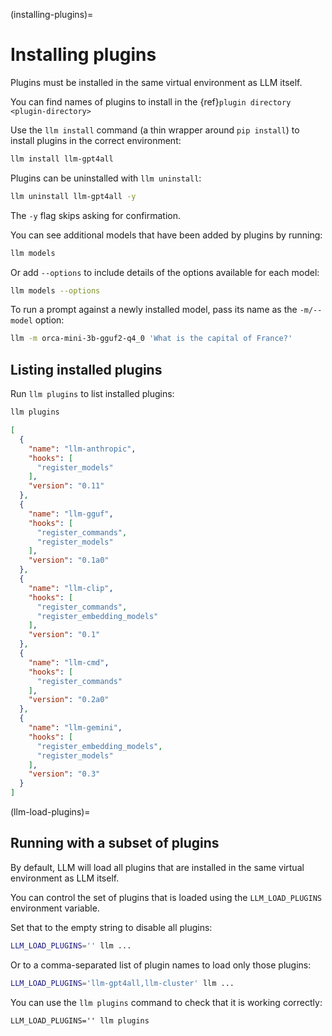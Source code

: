 (installing-plugins)=
# Installing plugins

Plugins must be installed in the same virtual environment as LLM itself.

You can find names of plugins to install in the {ref}`plugin directory <plugin-directory>`

Use the `llm install` command (a thin wrapper around `pip install`) to install plugins in the correct environment:
```bash
llm install llm-gpt4all
```
Plugins can be uninstalled with `llm uninstall`:
```bash
llm uninstall llm-gpt4all -y
```
The `-y` flag skips asking for confirmation.

You can see additional models that have been added by plugins by running:
```bash
llm models
```
Or add `--options` to include details of the options available for each model:
```bash
llm models --options
```
To run a prompt against a newly installed model, pass its name as the `-m/--model` option:
```bash
llm -m orca-mini-3b-gguf2-q4_0 'What is the capital of France?'
```

## Listing installed plugins

Run `llm plugins` to list installed plugins:

```bash
llm plugins
```
```json
[
  {
    "name": "llm-anthropic",
    "hooks": [
      "register_models"
    ],
    "version": "0.11"
  },
  {
    "name": "llm-gguf",
    "hooks": [
      "register_commands",
      "register_models"
    ],
    "version": "0.1a0"
  },
  {
    "name": "llm-clip",
    "hooks": [
      "register_commands",
      "register_embedding_models"
    ],
    "version": "0.1"
  },
  {
    "name": "llm-cmd",
    "hooks": [
      "register_commands"
    ],
    "version": "0.2a0"
  },
  {
    "name": "llm-gemini",
    "hooks": [
      "register_embedding_models",
      "register_models"
    ],
    "version": "0.3"
  }
]
```

(llm-load-plugins)=
## Running with a subset of plugins

By default, LLM will load all plugins that are installed in the same virtual environment as LLM itself.

You can control the set of plugins that is loaded using the `LLM_LOAD_PLUGINS` environment variable.

Set that to the empty string to disable all plugins:

```bash
LLM_LOAD_PLUGINS='' llm ...
```
Or to a comma-separated list of plugin names to load only those plugins:

```bash
LLM_LOAD_PLUGINS='llm-gpt4all,llm-cluster' llm ...
```
You can use the `llm plugins` command to check that it is working correctly:
```
LLM_LOAD_PLUGINS='' llm plugins
```
